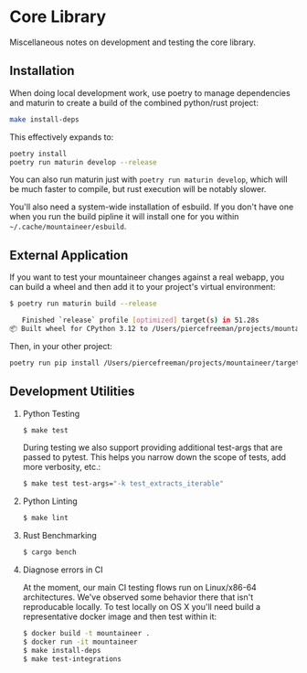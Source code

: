 # Core Library

Miscellaneous notes on development and testing the core library.

## Installation

When doing local development work, use poetry to manage dependencies and maturin to create a build of the combined python/rust project:

```bash
make install-deps
```

This effectively expands to:

```bash
poetry install
poetry run maturin develop --release
```

You can also run maturin just with `poetry run maturin develop`, which will be much faster to compile, but rust execution will be notably slower.

You'll also need a system-wide installation of esbuild. If you don't have one when you run the build pipline it will install one for you within `~/.cache/mountaineer/esbuild`.

## External Application

If you want to test your mountaineer changes against a real webapp, you can build a wheel and then add it
to your project's virtual environment:

```bash
$ poetry run maturin build --release

   Finished `release` profile [optimized] target(s) in 51.28s
📦 Built wheel for CPython 3.12 to /Users/piercefreeman/projects/mountaineer/target/wheels/mountaineer-0.1.0-cp312-cp312-macosx_11_0_arm64.whl
```

Then, in your other project:

```bash
poetry run pip install /Users/piercefreeman/projects/mountaineer/target/wheels/mountaineer-0.1.0-cp312-cp312-macosx_11_0_arm64.whl
```

## Development Utilities

1. Python Testing

    ```bash
    $ make test
    ```

    During testing we also support providing additional test-args that are passed to pytest. This helps you narrow down the scope of tests, add more verbosity, etc.:

    ```bash
    $ make test test-args="-k test_extracts_iterable"
    ```

1. Python Linting

    ```bash
    $ make lint
    ```

1. Rust Benchmarking

    ```bash
    $ cargo bench
    ```

1. Diagnose errors in CI

    At the moment, our main CI testing flows run on Linux/x86-64 architectures. We've observed some behavior there that isn't reproducable locally. To test locally on OS X you'll need build a representative docker image and then test within it:

    ```bash
    $ docker build -t mountaineer .
    $ docker run -it mountaineer
    $ make install-deps
    $ make test-integrations
    ```
